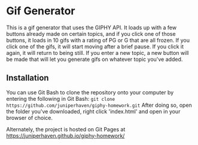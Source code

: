 # Gif Generator
This is a gif generator that uses the GIPHY API. It loads up with a few buttons already made on certain topics, and if you click one of those buttons, it loads in 10 gifs with a rating of PG or G that are all frozen. If you click one of the gifs, it will start moving after a brief pause. If you click it again, it will return to being still. If you enter a new topic, a new button will be made that will let you generate gifs on whatever topic you've added.

## Installation

You can use Git Bash to clone the repository onto your computer by entering the following in Git Bash:
```git clone https://github.com/juniperhaven/giphy-homework.git```
After doing so, open the folder you've downloaded, right click 'index.html' and open in your browser of choice.

Alternately, the project is hosted on Git Pages at https://juniperhaven.github.io/giphy-homework/
